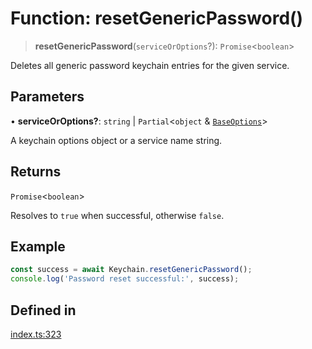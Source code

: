# Function: resetGenericPassword()

> **resetGenericPassword**(`serviceOrOptions`?): `Promise`\<`boolean`\>

Deletes all generic password keychain entries for the given service.

## Parameters

• **serviceOrOptions?**: `string` \| `Partial`\<`object` & [`BaseOptions`](../type-aliases/BaseOptions.md)\>

A keychain options object or a service name string.

## Returns

`Promise`\<`boolean`\>

Resolves to `true` when successful, otherwise `false`.

## Example

```typescript
const success = await Keychain.resetGenericPassword();
console.log('Password reset successful:', success);
```

## Defined in

[index.ts:323](https://github.com/quangsuong/nts-react-native-keychain/blob/06824b340311076cce81e80bceb3c34da22ca810/src/index.ts#L323)
